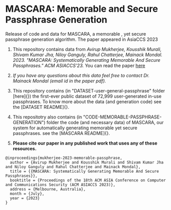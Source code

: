 # MASCARA: Memorable and Secure Passphrase Generation 
Release of code and data for MASCARA, a memorable , yet secure passphrase generation algorithm. The paper appeared in AsiaCCS 2023

1. This repository contains data from *Avirup Mukherjee, Kousshik Murali, Shivam Kumar Jha, Niloy Ganguly, Rahul Chatterjee, Mainack Mondal. 2023. "MASCARA: Systematically Generating Memorable And Secure Passphrases." ACM ASIACCS'23.* 
You can read the paper [here](https://cse.iitkgp.ac.in/~mainack/publications/mascara-2023-asiaccs.pdf)
1. *If you have any questions about this data feel free to contact Dr. Mainack Mondal (email id in the paper pdf).*
1. This repository contains (in "DATASET-user-general-passphrase" folder [here]{}) the first-ever public dataset of 72,999 user-generated in-use passphrases. To know more about the data (and generation code) see the [DATASET README]{}. 
1. This repositotry also contains (in "CODE-MEMORABLE-PASSPHRASE-GENERATION") folder the code (and necessary data) of MASCARA, our system for automatically generating memorable yet secure passphrases. see the [MASCARA README]{}. 

1. **Please cite our paper in any published work that uses any of these resources.**


~~~
@inproceedings{mukherjee-2023-memorable-passphrase,
  author = {Avirup Mukherjee and Kousshik Murali and Shivam Kumar Jha and Niloy Ganguly and Rahul Chatterjee and Mainack Mondal},
  title = {{MASCARA: Systematically Generating Memorable And Secure Passphrases}},
  booktitle = {Proceedings of the 18th ACM ASIA Conference on Computer and Communications Security (ACM ASIACCS 2023)},
  address = {Melbourne, Australia},
  month = {July},
  year = {2023}
}
~~~
